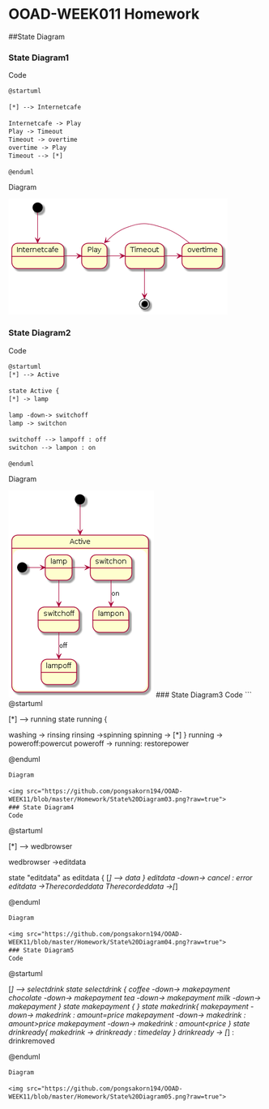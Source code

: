 # OOAD-WEEK011 Homework
##State Diagram

### State Diagram1
Code
```
@startuml

[*] --> Internetcafe

Internetcafe -> Play
Play -> Timeout
Timeout -> overtime
overtime -> Play
Timeout --> [*]

@enduml
```
Diagram

<img src="https://github.com/pongsakorn194/OOAD-WEEK11/blob/master/Homework/State%20Diagram01.png?raw=true">

### State Diagram2
Code
```
@startuml
[*] --> Active

state Active {
[*] -> lamp

lamp -down-> switchoff
lamp -> switchon

switchoff --> lampoff : off
switchon --> lampon : on

@enduml
```
Diagram

<img src="https://github.com/pongsakorn194/OOAD-WEEK11/blob/master/Homework/State%20Diagram02.png?raw=true">
### State Diagram3
Code
```
@startuml

[*] --> running
state running {

washing -> rinsing
rinsing ->spinning
spinning -> [*]
}
running -> poweroff:powercut
poweroff -> running: restorepower

@enduml
```
Diagram

<img src="https://github.com/pongsakorn194/OOAD-WEEK11/blob/master/Homework/State%20Diagram03.png?raw=true">
### State Diagram4
Code
```
@startuml

[*] --> wedbrowser

wedbrowser ->editdata

state "editdata" as editdata {
[*] --> data
}
editdata -down-> cancel : error
editdata ->Therecordeddata
Therecordeddata ->[*]

@enduml
```
Diagram

<img src="https://github.com/pongsakorn194/OOAD-WEEK11/blob/master/Homework/State%20Diagram04.png?raw=true">
### State Diagram5
Code
```
@startuml

[*] --> selectdrink
state selectdrink {
coffee -down-> makepayment
chocolate -down-> makepayment
tea -down-> makepayment
milk -down-> makepayment
}
state makepayment {
}
state makedrink{
makepayment -down-> makedrink : amount=price
makepayment -down-> makedrink : amount>price
makepayment -down-> makedrink : amount<price
}
state drinkready{
makedrink -> drinkready : timedelay
}
drinkready -> [*] : drinkremoved

@enduml
```
Diagram

<img src="https://github.com/pongsakorn194/OOAD-WEEK11/blob/master/Homework/State%20Diagram05.png?raw=true">
